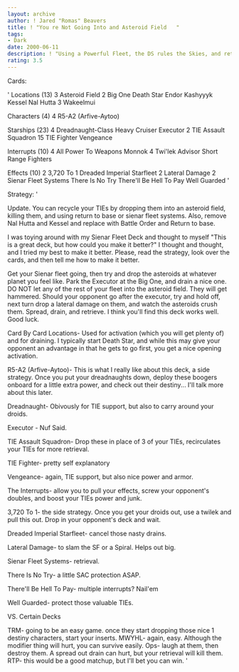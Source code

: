 ```yaml
---
layout: archive
author: ! Jared "Romas" Beavers
title: ! "You re Not Going Into and Asteroid Field   "
tags:
- Dark
date: 2000-06-11
description: ! "Using a Powerful Fleet, the DS rules the Skies, and retrieves a little too."
rating: 3.5
---
```

Cards: 

'
Locations (13)
     3 Asteroid Field
     2 Big One
       Death Star
       Endor
       Kashyyyk
       Kessel
       Nal Hutta
     3 Wakeelmui

Characters (4)
     4 R5-A2 (Arfive-Aytoo)

Starships (23)
     4 Dreadnaught-Class Heavy Cruiser
       Executor
     2 TIE Assault Squadron
    15 TIE Fighter
       Vengeance

Interrupts (10)
     4 All Power To Weapons
       Monnok
     4 Twi'lek Advisor
       Short Range Fighters

Effects (10)
     2 3,720 To 1
       Dreaded Imperial Starfleet
     2 Lateral Damage
     2 Sienar Fleet Systems
       There Is No Try
       There'll Be Hell To Pay
       Well Guarded
'

Strategy: '

Update. You can recycle your TIEs by dropping them into an asteroid field, killing them, and using return to base or sienar fleet systems. Also, remove Nal Hutta and Kessel and replace with Battle Order and Return to base.


I was toying around with my Sienar Fleet Deck and thought to myself "This is a great deck, but how could you make it better?" I thought and thought, and I tried my best to make it better. Please, read the strategy, look over the cards, and then tell me how to make it better.

Get your Sienar fleet going, then try and drop the asteroids at whatever planet you feel like. Park the Executor at the Big One, and drain a nice one. DO NOT let any of the rest of your fleet into the asteroid field. They will get hammered. Should your opponent go after the executor, try and hold off, next turn drop a lateral damage on them, and watch the asteroids crush them. Spread, drain, and retrieve. I think you'll find this deck works well. Good luck.

Card By Card
Locations- Used for activation (which you will get plenty of) and for draining. I typically start Death Star, and while this may give your opponent an advantage in that he gets to go first, you get a nice opening activation.

R5-A2 (Arfive-Aytoo)- This is what I really like about this deck, a side strategy. Once you put your dreadnaughts down, deploy these boogers onboard for a little extra power, and check out their destiny... I'll talk more about this later.

Dreadnaught- Obivously for TIE support, but also to carry around your droids.

Executor - Nuf Said.

TIE Assault Squadron- Drop these in place of 3 of your TIEs, recirculates your TIEs for more retrieval.

TIE Fighter- pretty self explanatory

Vengeance- again, TIE support, but also nice power and armor.

The Interrupts- allow you to pull your effects, screw your opponent's doubles, and boost your TIEs power and junk.

3,720 To 1- the side strategy. Once you get your droids out, use a twilek and pull this out. Drop in your opponent's deck and wait.

Dreaded Imperial Starfleet- cancel those nasty drains.

Lateral Damage- to slam the SF or a Spiral. Helps out big.

Sienar Fleet Systems- retrieval.

There Is No Try- a little SAC protection ASAP.

There'll Be Hell To Pay- multiple interrupts? Nail'em

Well Guarded- protect those valuable TIEs.

VS. Certain Decks

TRM- going to be an easy game. once they start dropping those nice 1 destiny characters, start your inserts.
MWYHL- again, easy. Although the modifier thing will hurt, you can survive easily.
Ops- laugh at them, then destroy them. A spread out drain can hurt, but your retrieval will kill them.
RTP- this would be a good matchup, but I'll bet you can win.
'